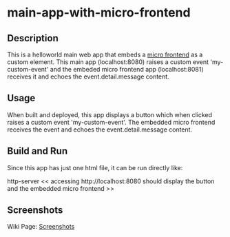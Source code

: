 # main-app-with-micro-frontend

## Description

This is a helloworld main web app that embeds a [micro frontend](https://github.com/mapteb/web-component-micro-frontend) as a custom element. This main app (localhost:8080) raises a custom event 'my-custom-event' and the embeded micro frontend app (localhost:8081) receives it and echoes the event.detail.message content.  

## Usage

When built and deployed, this app displays a button which when clicked raises a custom event 'my-custom-event'. The embedded micro frontend receives the event and echoes the event.detail.message content. 


## Build and Run

Since this app has just one html file, it can be run directly like:

http-server << accessing http://localhost:8080 should display the button and the embedded micro frontend >>


## Screenshots

Wiki Page: [Screenshots](https://github.com/mapteb/main-app-with-micro-frontend/wiki)
